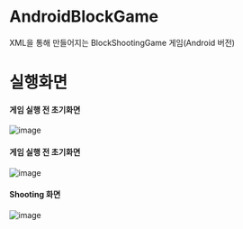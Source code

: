 # AndroidBlockGame
XML을 통해 만들어지는 BlockShootingGame 게임(Android 버전)

# 실행화면

<h4>게임 실행 전 초기화면</h4>

![image](https://user-images.githubusercontent.com/109158497/199767154-bfdcc546-7750-4430-9095-9d82e6932aae.png)

<h4>게임 실행 전 초기화면</h4>

![image](https://user-images.githubusercontent.com/109158497/199767227-3c4516d2-8ab7-4128-8143-e420043c9b6e.png)

<h4>Shooting 화면</h4>

![image](https://user-images.githubusercontent.com/109158497/199767589-f691c9ec-7dea-403b-af6a-4a13de191205.png)
